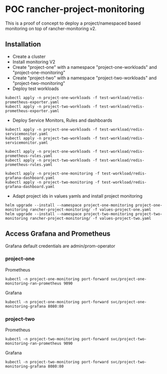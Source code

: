 # POC rancher-project-monitoring

This is a proof of concept to deploy a project/namespaced based monitoring on top of rancher-monitoring v2.

## Installation

* Create a cluster
* Install monitoring V2
* Create "project-one" with a namespace "project-one-workloads" and "project-one-monitoring"
* Create "project-two" with a namespace "project-two-workloads" and "project-two-monitoring"
* Deploy test workloads
```
kubectl apply -n project-one-workloads -f test-workload/redis-prometheus-exporter.yaml
kubectl apply -n project-two-workloads -f test-workload/redis-prometheus-exporter.yaml
```
* Deploy Service Monitors, Rules and dashboards
```
kubectl apply -n project-one-workloads -f test-workload/redis-servicemonitor.yaml
kubectl apply -n project-two-workloads -f test-workload/redis-servicemonitor.yaml

kubectl apply -n project-one-workloads -f test-workload/redis-prometheus-rules.yaml
kubectl apply -n project-two-workloads -f test-workload/redis-prometheus-rules.yaml

kubectl apply -n project-one-monitoring -f test-workload/redis-grafana-dashboard.yaml
kubectl apply -n project-two-monitoring -f test-workload/redis-grafana-dashboard.yaml
```
* Adapt project ids in values yamls and install project monitoring
```
helm upgrade --install --namespace project-one-monitoring project-one-monitoring rancher-project-monitoring/ -f values-project-one.yaml
helm upgrade --install --namespace project-two-monitoring project-two-monitoring rancher-project-monitoring/ -f values-project-two.yaml
```

## Access Grafana and Prometheus

Grafana default credentials are admin/prom-operator

### project-one

Prometheus

```
kubectl -n project-one-monitoring port-forward svc/project-one-monitoring-ran-prometheus 9090
```

Grafana

```
kubectl -n project-one-monitoring port-forward svc/project-one-monitoring-grafana 8080:80
```

### project-two

Prometheus

```
kubectl -n project-two-monitoring port-forward svc/project-two-monitoring-ran-prometheus 9090
```

Grafana

```
kubectl -n project-two-monitoring port-forward svc/project-two-monitoring-grafana 8080:80
```
